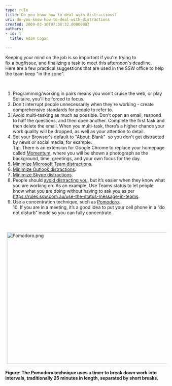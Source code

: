 ```yaml
---
type: rule
title: Do you know how to deal with distractions?
uri: do-you-know-how-to-deal-with-distractions
created: 2009-03-10T07:38:32.0000000Z
authors:
- id: 1
  title: Adam Cogan

---
```




<span class='intro'> ​​Keeping your mind on the job is so important if you're trying to fix&#160;a&#160;bug/issue, and finalizing a task to meet this afternoon's deadline. Here&#160;are a few practical suggestions that are used&#160;in the SSW office to help the team keep &quot;in the zone&quot;.<br><div><br></div> </span>

<ol>
    <li>Programming/working in pairs means you won't cruise the web, or play Solitaire, you'll be forced to focus.<br></li>
    <li>Don't interrupt people unnecessarily when they're working - create comprehensive standards for people to refer to.</li>
    <li>Avoid multi-tasking as much as possible. Don't open an email, respond to half the questions, and then open another. Complete the first task&#160;and then&#160;delete the email.&#160;When you multi-task, there’s a higher chance your work quality will be dropped, as well as your attention to detail.<br></li>
    <li>Set your Browser's default to &quot;About&#58; Blank&quot;&#160; so you don't get distracted by news or social media, for example.<br>Tip&#58;​​&#160;There is an extension for Google Chrome to replace your homepage called <a href="https&#58;//chrome.google.com/webstore/detail/momentum/laookkfknpbbblfpciffpaejjkokdgca?hl=en-US">Momentum​</a>,&#160;where you will be shown a photograph&#160;as the background, time,&#160;greetings, and your own focus for the day.<br></li>
    <li><a href="/_layouts/15/FIXUPREDIRECT.ASPX?WebId=3dfc0e07-e23a-4cbb-aac2-e778b71166a2&amp;TermSetId=07da3ddf-0924-4cd2-a6d4-a4809ae20160&amp;TermId=ab17d85c-5ee1-44a9-8433-200bd5771337">Minimize Microsoft Team distractions​</a>.<br></li><li><a shape="rect" href="/_layouts/15/FIXUPREDIRECT.ASPX?WebId=3dfc0e07-e23a-4cbb-aac2-e778b71166a2&amp;TermSetId=07da3ddf-0924-4cd2-a6d4-a4809ae20160&amp;TermId=7d2b06ad-cac7-4afc-b7af-0552fe30b6ac">Minimize Outlook distractions</a>.</li>
    <li><a shape="rect" href="http&#58;//www.ssw.com.au/ssw/Standards/Rules/RulestoBetterInstantMessenger.aspx#MinimiseMSNMessengerDistractions">Minimize Skype distractions</a>.<br></li><li>People should <a href="/_layouts/15/FIXUPREDIRECT.ASPX?WebId=3dfc0e07-e23a-4cbb-aac2-e778b71166a2&amp;TermSetId=07da3ddf-0924-4cd2-a6d4-a4809ae20160&amp;TermId=3e0a3341-90ff-4b73-92d0-d14fb3e7ed13">avoid distracting you</a>,&#160;but it’s easier when they know what you are working on. As an example, Use Teams status to let people know what you are doing without having to ask you as per <a href="/_layouts/15/FIXUPREDIRECT.ASPX?WebId=3dfc0e07-e23a-4cbb-aac2-e778b71166a2&amp;TermSetId=07da3ddf-0924-4cd2-a6d4-a4809ae20160&amp;TermId=8deaea57-532b-4446-9eb2-f906830dd222">https&#58;//rules.ssw.com.au/use-the-status-message-in-teams</a>.</li><li>Use a concentration technique, such as <a href="https&#58;//en.wikipedia.org/wiki/Pomodoro_Technique">Pomodoro​</a>.<br>10. If you are in a meeting, it’s a good idea to put your cell phone in a “do not disturb” mode so you can fully concentrate.<br><br></li></ol><div><p class="ssw15-rteElement-P">​​<img src="/PublishingImages/Pomodoro.png" alt="Pomodoro.png" style="margin&#58;5px;width&#58;800px;height&#58;413px;" /></p><strong>​​Figure&#58; The&#160;​Pomodoro technique&#160;</strong><strong>uses a&#160;timer&#160;to break down work into intervals, traditionally 25 minutes in length, separated by short breaks.</strong><br></div>




